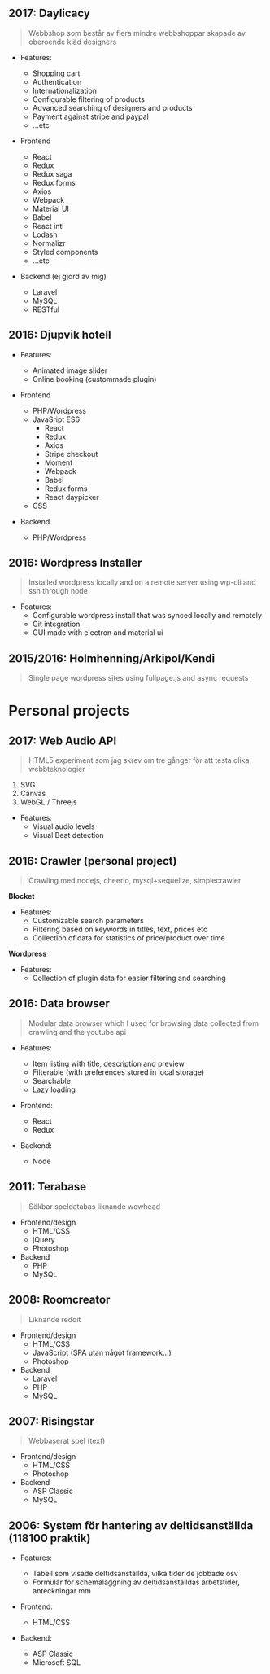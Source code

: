 ## 2017: Daylicacy

> Webbshop som består av flera mindre webbshoppar skapade av oberoende kläd designers

- Features:
	- Shopping cart
	- Authentication
	- Internationalization
	- Configurable filtering of products
	- Advanced searching of designers and products
	- Payment against stripe and paypal
	- ...etc

- Frontend
	- React
	- Redux
	- Redux saga
	- Redux forms
	- Axios
	- Webpack
	- Material UI
	- Babel
	- React intl
	- Lodash
	- Normalizr
	- Styled components
	- ...etc
- Backend (ej gjord av mig)
	- Laravel
	- MySQL
	- RESTful

## 2016: Djupvik hotell

- Features:
	- Animated image slider
	- Online booking (custommade plugin)

- Frontend
	- PHP/Wordpress
	- JavaSript ES6
		- React
		- Redux
		- Axios
		- Stripe checkout
		- Moment
		- Webpack
		- Babel
		- Redux forms
		- React daypicker
	- CSS
- Backend
	- PHP/Wordpress

## 2016: Wordpress Installer

> Installed wordpress locally and on a remote server using wp-cli and ssh through node

- Features:
	- Configurable wordpress install that was synced locally and remotely
	- Git integration
	- GUI made with electron and material ui

## 2015/2016: Holmhenning/Arkipol/Kendi

> Single page wordpress sites using fullpage.js and async requests

# Personal projects

## 2017: Web Audio API

> HTML5 experiment som jag skrev om tre gånger för att testa olika webbteknologier

1. SVG
2. Canvas
3. WebGL / Threejs

- Features:
	- Visual audio levels
	- Visual Beat detection

## 2016: Crawler (personal project)

> Crawling med nodejs, cheerio, mysql+sequelize, simplecrawler

__Blocket__

- Features:
	- Customizable search parameters
	- Filtering based on keywords in titles, text, prices etc
	- Collection of data for statistics of price/product over time

__Wordpress__

- Features:
	- Collection of plugin data for easier filtering and searching

## 2016: Data browser

> Modular data browser which I used for browsing data collected from crawling and the youtube api

- Features:
	- Item listing with title, description and preview
	- Filterable (with preferences stored in local storage)
	- Searchable
	- Lazy loading

- Frontend:
	- React
	- Redux
- Backend:
	- Node

## 2011: Terabase

> Sökbar speldatabas liknande wowhead

- Frontend/design
	- HTML/CSS
	- jQuery
	- Photoshop
- Backend
	- PHP
	- MySQL

## 2008: Roomcreator

> Liknande reddit

- Frontend/design
	- HTML/CSS
	- JavaScript (SPA utan något framework...)
	- Photoshop
- Backend
	- Laravel
	- PHP
	- MySQL

## 2007: Risingstar

> Webbaserat spel (text)

- Frontend/design
	- HTML/CSS
	- Photoshop
- Backend
	- ASP Classic
	- MySQL

## 2006: System för hantering av deltidsanställda (118100 praktik)

- Features:
	- Tabell som visade deltidsanställda, vilka tider de jobbade osv
	- Formulär för schemaläggning av deltidsanställdas arbetstider, anteckningar mm

- Frontend:
	- HTML/CSS
- Backend:
	- ASP Classic
	- Microsoft SQL
